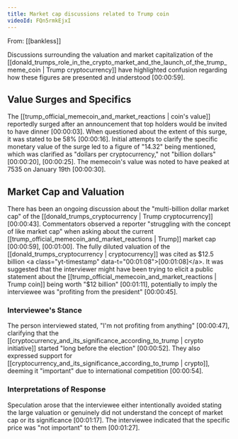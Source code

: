 ```yaml
---
title: Market cap discussions related to Trump coin
videoId: FQn5rmkEjxI
---
```


From: [[bankless]] <br/> 

Discussions surrounding the valuation and market capitalization of the [[donald_trumps_role_in_the_crypto_market_and_the_launch_of_the_trump_meme_coin | Trump cryptocurrency]] have highlighted confusion regarding how these figures are presented and understood <a class="yt-timestamp" data-t="00:00:59">[00:00:59]</a>.

## Value Surges and Specifics

The [[trump_official_memecoin_and_market_reactions | coin's value]] reportedly surged after an announcement that top holders would be invited to have dinner <a class="yt-timestamp" data-t="00:00:03">[00:00:03]</a>. When questioned about the extent of this surge, it was stated to be 58% <a class="yt-timestamp" data-t="00:00:16">[00:00:16]</a>. Initial attempts to clarify the specific monetary value of the surge led to a figure of "14.32" being mentioned, which was clarified as "dollars per cryptocurrency," not "billion dollars" <a class="yt-timestamp" data-t="00:00:20">[00:00:20]</a>, <a class="yt-timestamp" data-t="00:00:25">[00:00:25]</a>. The memecoin's value was noted to have peaked at 7535 on January 19th <a class="yt-timestamp" data-t="00:00:30">[00:00:30]</a>.

## Market Cap and Valuation

There has been an ongoing discussion about the "multi-billion dollar market cap" of the [[donald_trumps_cryptocurrency | Trump cryptocurrency]] <a class="yt-timestamp" data-t="00:00:43">[00:00:43]</a>. Commentators observed a reporter "struggling with the concept of like market cap" when asking about the current [[trump_official_memecoin_and_market_reactions | Trump]] market cap <a class="yt-timestamp" data-t="00:00:59">[00:00:59]</a>, <a class="yt-timestamp" data-t="00:01:00">[00:01:00]</a>. The fully diluted valuation of the [[donald_trumps_cryptocurrency | cryptocurrency]] was cited as $12.5 billion <a class="yt-timestamp" data-t="00:01:08">[00:01:08]</a>. It was suggested that the interviewer might have been trying to elicit a public statement about the [[trump_official_memecoin_and_market_reactions | Trump coin]] being worth "$12 billion" <a class="yt-timestamp" data-t="00:01:11">[00:01:11]</a>, potentially to imply the interviewee was "profiting from the president" <a class="yt-timestamp" data-t="00:00:45">[00:00:45]</a>.

### Interviewee's Stance

The person interviewed stated, "I'm not profiting from anything" <a class="yt-timestamp" data-t="00:00:47">[00:00:47]</a>, clarifying that the [[cryptocurrency_and_its_significance_according_to_trump | crypto initiative]] started "long before the election" <a class="yt-timestamp" data-t="00:00:52">[00:00:52]</a>. They also expressed support for [[cryptocurrency_and_its_significance_according_to_trump | crypto]], deeming it "important" due to international competition <a class="yt-timestamp" data-t="00:00:54">[00:00:54]</a>.

### Interpretations of Response

Speculation arose that the interviewee either intentionally avoided stating the large valuation or genuinely did not understand the concept of market cap or its significance <a class="yt-timestamp" data-t="00:01:17">[00:01:17]</a>. The interviewee indicated that the specific price was "not important" to them <a class="yt-timestamp" data-t="00:01:27">[00:01:27]</a>.